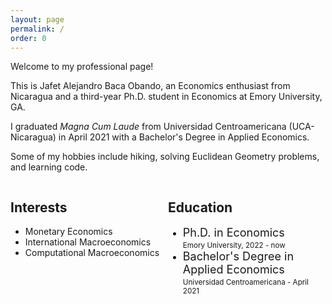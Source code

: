 ```yaml
---
layout: page
permalink: /
order: 0
---
```


Welcome to my professional page!

This is Jafet Alejandro Baca Obando, an Economics enthusiast from Nicaragua and a third-year Ph.D. student in Economics at Emory University, GA.

I graduated <em>Magna Cum Laude</em> from Universidad Centroamericana (UCA-Nicaragua) in April 2021 with a Bachelor's Degree in Applied Economics.

Some of my hobbies include hiking, solving Euclidean Geometry problems, and learning code.

<div class="row">
    <div class="column" style="float: left;width: 50%;">
        <h2>Interests</h2>
        <ul class="fa-ul">
            <li><span class="fa-li"><i class="fa-solid fa-money-bill"></i></span>Monetary Economics</li>
            <li><span class="fa-li"><i class="fa-solid fa-earth-americas"></i></span>International Macroeconomics</li>
            <li><span class="fa-li"><i class="fa-solid fa-chart-simple"></i></span>Computational Macroeconomics</li>
        </ul>
    </div>
    <div class="column" style="float: left;width: 50%;">
        <h2>Education</h2>
        <ul class="fa-ul">
            <li><span class="fa-li"><i class="fa fa-graduation-cap"></i></span>
                <font size="+1">Ph.D. in Economics</font><br><small>Emory University, 2022 - now</small>
            </li>
            <li><span class="fa-li"><i class="fa fa-graduation-cap"></i></span>
                <font size="+1">Bachelor's Degree in Applied Economics</font><br><small>Universidad
                    Centroamericana - April 2021</small>
            </li>
        </ul>
    </div>
</div> 
